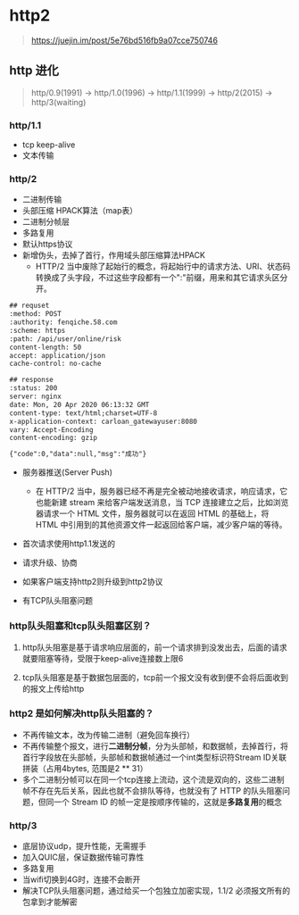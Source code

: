 # http2
> https://juejin.im/post/5e76bd516fb9a07cce750746


## http 进化
> http/0.9(1991) -> http/1.0(1996) -> http/1.1(1999) -> http/2(2015) -> http/3(waiting)

### http/1.1
* tcp keep-alive
* 文本传输


### http/2
* 二进制传输
* 头部压缩 HPACK算法（map表）
* 二进制分帧层
* 多路复用
* 默认https协议
* 新增伪头，去掉了首行，作用域头部压缩算法HPACK
    - HTTP/2 当中废除了起始行的概念，将起始行中的请求方法、URI、状态码转换成了头字段，不过这些字段都有一个":"前缀，用来和其它请求头区分开。

```txt
## requset
:method: POST
:authority: fenqiche.58.com
:scheme: https
:path: /api/user/online/risk
content-length: 50
accept: application/json
cache-control: no-cache

## response
:status: 200
server: nginx
date: Mon, 20 Apr 2020 06:13:32 GMT
content-type: text/html;charset=UTF-8
x-application-context: carloan_gatewayuser:8080
vary: Accept-Encoding
content-encoding: gzip

{"code":0,"data":null,"msg":"成功"}
```

* 服务器推送(Server Push)
    - 在 HTTP/2 当中，服务器已经不再是完全被动地接收请求，响应请求，它也能新建 stream 来给客户端发送消息，当 TCP 连接建立之后，比如浏览器请求一个 HTML 文件，服务器就可以在返回 HTML 的基础上，将 HTML 中引用到的其他资源文件一起返回给客户端，减少客户端的等待。

* 首次请求使用http1.1发送的
* 请求升级、协商
* 如果客户端支持http2则升级到http2协议
* 有TCP队头阻塞问题



### http队头阻塞和tcp队头阻塞区别？
1. http队头阻塞是基于请求响应层面的，前一个请求排到没发出去，后面的请求就要阻塞等待，受限于keep-alive连接数上限6

2. tcp队头阻塞是基于数据包层面的，tcp前一个报文没有收到便不会将后面收到的报文上传给http


### http2 是如何解决http队头阻塞的？
* 不再传输文本，改为传输二进制（避免回车换行）
* 不再传输整个报文，进行**二进制分帧**，分为头部帧，和数据帧，去掉首行，将首行字段放在头部帧，头部帧和数据帧通过一个int类型标识符Stream ID关联拼装（占用4bytes, 范围是2 ** 31）
* 多个二进制分帧可以在同一个tcp连接上流动，这个流是双向的，这些二进制帧不存在先后关系，因此也就不会排队等待，也就没有了 HTTP 的队头阻塞问题，但同一个 Stream ID 的帧一定是按顺序传输的，这就是**多路复用**的概念





### http/3
* 底层协议udp，提升性能，无需握手
* 加入QUIC层，保证数据传输可靠性
* 多路复用
* 当wifi切换到4G时，连接不会断开
* 解决TCP队头阻塞问题，通过给买一个包独立加密实现，1.1/2 必须报文所有的包拿到才能解密